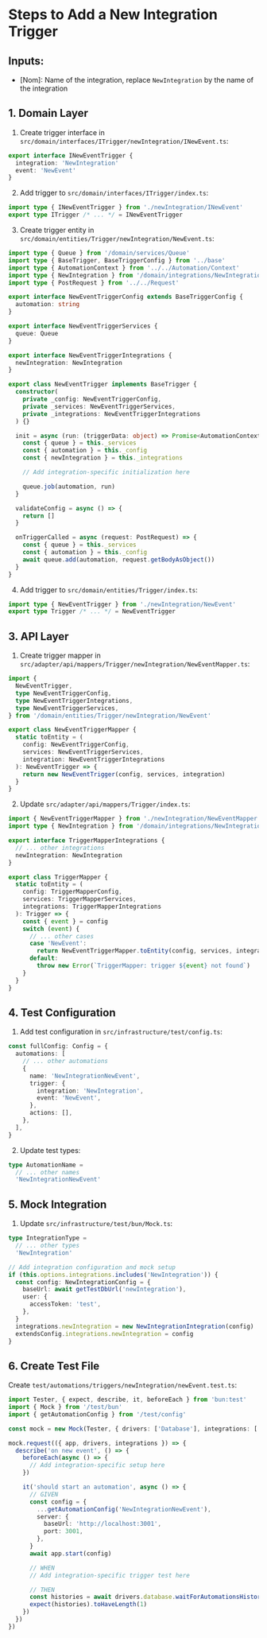 # Steps to Add a New Integration Trigger

## Inputs:

- [Nom]: Name of the integration, replace `NewIntegration` by the name of the integration

## 1. Domain Layer

1. Create trigger interface in `src/domain/interfaces/ITrigger/newIntegration/INewEvent.ts`:

```typescript
export interface INewEventTrigger {
  integration: 'NewIntegration'
  event: 'NewEvent'
}
```

2. Add trigger to `src/domain/interfaces/ITrigger/index.ts`:

```typescript
import type { INewEventTrigger } from './newIntegration/INewEvent'
export type ITrigger /* ... */ = INewEventTrigger
```

3. Create trigger entity in `src/domain/entities/Trigger/newIntegration/NewEvent.ts`:

```typescript
import type { Queue } from '/domain/services/Queue'
import type { BaseTrigger, BaseTriggerConfig } from '../base'
import type { AutomationContext } from '../../Automation/Context'
import type { NewIntegration } from '/domain/integrations/NewIntegration'
import type { PostRequest } from '../../Request'

export interface NewEventTriggerConfig extends BaseTriggerConfig {
  automation: string
}

export interface NewEventTriggerServices {
  queue: Queue
}

export interface NewEventTriggerIntegrations {
  newIntegration: NewIntegration
}

export class NewEventTrigger implements BaseTrigger {
  constructor(
    private _config: NewEventTriggerConfig,
    private _services: NewEventTriggerServices,
    private _integrations: NewEventTriggerIntegrations
  ) {}

  init = async (run: (triggerData: object) => Promise<AutomationContext>) => {
    const { queue } = this._services
    const { automation } = this._config
    const { newIntegration } = this._integrations

    // Add integration-specific initialization here

    queue.job(automation, run)
  }

  validateConfig = async () => {
    return []
  }

  onTriggerCalled = async (request: PostRequest) => {
    const { queue } = this._services
    const { automation } = this._config
    await queue.add(automation, request.getBodyAsObject())
  }
}
```

4. Add trigger to `src/domain/entities/Trigger/index.ts`:

```typescript
import type { NewEventTrigger } from './newIntegration/NewEvent'
export type Trigger /* ... */ = NewEventTrigger
```

## 3. API Layer

1. Create trigger mapper in `src/adapter/api/mappers/Trigger/newIntegration/NewEventMapper.ts`:

```typescript
import {
  NewEventTrigger,
  type NewEventTriggerConfig,
  type NewEventTriggerIntegrations,
  type NewEventTriggerServices,
} from '/domain/entities/Trigger/newIntegration/NewEvent'

export class NewEventTriggerMapper {
  static toEntity = (
    config: NewEventTriggerConfig,
    services: NewEventTriggerServices,
    integration: NewEventTriggerIntegrations
  ): NewEventTrigger => {
    return new NewEventTrigger(config, services, integration)
  }
}
```

2. Update `src/adapter/api/mappers/Trigger/index.ts`:

```typescript
import { NewEventTriggerMapper } from './newIntegration/NewEventMapper'
import type { NewIntegration } from '/domain/integrations/NewIntegration'

export interface TriggerMapperIntegrations {
  // ... other integrations
  newIntegration: NewIntegration
}

export class TriggerMapper {
  static toEntity = (
    config: TriggerMapperConfig,
    services: TriggerMapperServices,
    integrations: TriggerMapperIntegrations
  ): Trigger => {
    const { event } = config
    switch (event) {
      // ... other cases
      case 'NewEvent':
        return NewEventTriggerMapper.toEntity(config, services, integrations)
      default:
        throw new Error(`TriggerMapper: trigger ${event} not found`)
    }
  }
}
```

## 4. Test Configuration

1. Add test configuration in `src/infrastructure/test/config.ts`:

```typescript
const fullConfig: Config = {
  automations: [
    // ... other automations
    {
      name: 'NewIntegrationNewEvent',
      trigger: {
        integration: 'NewIntegration',
        event: 'NewEvent',
      },
      actions: [],
    },
  ],
}
```

2. Update test types:

```typescript
type AutomationName =
  // ... other names
  'NewIntegrationNewEvent'
```

## 5. Mock Integration

1. Update `src/infrastructure/test/bun/Mock.ts`:

```typescript
type IntegrationType =
  // ... other types
  'NewIntegration'

// Add integration configuration and mock setup
if (this.options.integrations.includes('NewIntegration')) {
  const config: NewIntegrationConfig = {
    baseUrl: await getTestDbUrl('newIntegration'),
    user: {
      accessToken: 'test',
    },
  }
  integrations.newIntegration = new NewIntegrationIntegration(config)
  extendsConfig.integrations.newIntegration = config
}
```

## 6. Create Test File

Create `test/automations/triggers/newIntegration/newEvent.test.ts`:

```typescript
import Tester, { expect, describe, it, beforeEach } from 'bun:test'
import { Mock } from '/test/bun'
import { getAutomationConfig } from '/test/config'

const mock = new Mock(Tester, { drivers: ['Database'], integrations: ['NewIntegration'] })

mock.request(({ app, drivers, integrations }) => {
  describe('on new event', () => {
    beforeEach(async () => {
      // Add integration-specific setup here
    })

    it('should start an automation', async () => {
      // GIVEN
      const config = {
        ...getAutomationConfig('NewIntegrationNewEvent'),
        server: {
          baseUrl: 'http://localhost:3001',
          port: 3001,
        },
      }
      await app.start(config)

      // WHEN
      // Add integration-specific trigger test here

      // THEN
      const histories = await drivers.database.waitForAutomationsHistories()
      expect(histories).toHaveLength(1)
    })
  })
})
```
